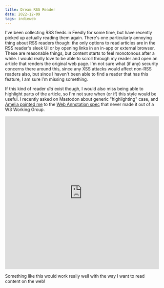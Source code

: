 ```yaml
---
title: Dream RSS Reader
date: 2022-12-09
tags: indieweb
---
```


I've been collecting RSS feeds in Feedly for some time, but have recently picked up actually
reading them again. There's one particularly annoying thing about RSS readers though: the only options
to read articles are in the RSS reader's sleek UI or by opening links in an in-app or external browser.
These are reasonable things, but content starts to feel monotonous after a while. I would
really love to be able to scroll through my reader and open an article that renders the original web
page. I'm not sure what (if any) security concerns there around this, since any XSS attacks would affect
non-RSS readers also, but since I haven't been able to find a reader that has this feature, I am
sure I'm missing something.

If this kind of reader _did_ exist though, I would also miss being able to highlight parts of the
article, so I'm not sure when (or if) this style would be useful. I recently asked on Mastodon
about generic "highlighting" case, and [Amelia pointed me][1] to the [Web Annotation spec][2] that never
made it out of a W3 Working Group.

<iframe src="https://front-end.social/@AmeliaBR/109422449262800274/embed" class="mastodon-embed" style="max-width: 100%; border: 0" width="100%" height="500" allowfullscreen="allowfullscreen"></iframe>

Something like this would work really well with the way I want to read content on the web!


[1]: https://indieweb.social/@AmeliaBR@front-end.social/109422449295548784
[2]: https://www.w3.org/annotation/
